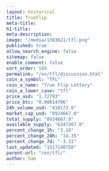 ```yaml
---
layout: historical
title: TrueFlip
meta-title: 
h1-title: 
meta-description: 
image: "/media/1383621/tfl.png"
published: true
allow_search_engine: false
sitemap: false
enable_comment: false
sort_order: 509
permalink: "/en/tfl/discussion.html"
coin_a_symbol: "TFL"
coin_a_name: "True Flip Lottery"
coin_a_lower_case: "tfl"
price_usd: "1.72793"
price_btc: "0.00014706"
24h_volume_usd: "410173.0"
market_cap_usd: "8924667.0"
total_supply: "8924667.0"
available_supply: "6247267.0"
percent_change_1h: "3.18"
percent_change_24h: "14.35"
percent_change_7d: "-3.31"
last_updated: "1517140758"
parent-url: "/en/tfl/"
author: Sam
---
```


